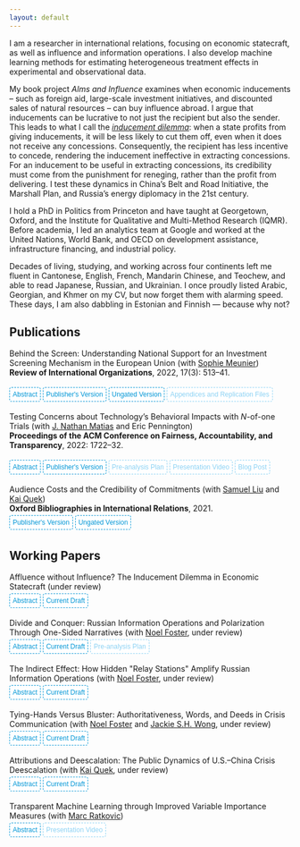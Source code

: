 ```yaml
---
layout: default
---
```


<script>
function myFunction(divId) {
  var x = document.getElementById(divId);
  if (x.style.display === "none") {
    x.style.display = "block";
  } else {
    x.style.display = "none";
  }
}
</script>


<style>
.button {
    transition-duration: 0.2s;
    border-radius: 4px;
    background-color: white;
    border: 1px dashed #0096D6;
    color:  #0096D6;
    font-size: 12px;
    margin: 4px auto;
    cursor: pointer;
    padding: 5px;
    font-family: "Fira Sans", sans-serif;
}
	
.button:hover {
  background-color: #0096D6; 
  color: white;
}

.button1 {
    transition-duration: 0.2s;
    border-radius: 4px;
    background-color: white;
    border: 1px dashed #8CD2F4;
    color: #8CD2F4;
    font-size: 12px;
    margin: 4px auto;
    cursor: pointer;
    padding: 5px;
    font-family: "Fira Sans", sans-serif;
}
	
.button1:hover {
  background-color: #8CD2F4; 
  color: white;
}
	
ol li::marker {
    color: #8CD2F4;
}
	
ol li {
    padding-left: 8px;
    padding-bottom: 1.25em;
}

</style>


I am a researcher in international relations, focusing on economic statecraft, as well as influence and information operations. I also develop machine learning methods for estimating heterogeneous treatment effects in experimental and observational data.

My book project <i>Alms and Influence</i> examines when economic inducements – such as foreign aid, large-scale investment initiatives, and discounted sales of natural resources – can buy influence abroad. I argue that inducements can be lucrative to not just the recipient but also the sender. This leads to what I call the <a href="https://ssrn.com/abstract=4789560" target="_blank"><i>inducement dilemma</i></a>: when a state profits from giving inducements, it will be less likely to cut them off, even when it does not receive any concessions. Consequently, the recipient has less incentive to concede, rendering the inducement ineffective in extracting concessions. For an inducement to be useful in extracting concessions, its credibility must come from the punishment for reneging, rather than the profit from delivering. I test these dynamics in China’s Belt and Road Initiative, the Marshall Plan, and Russia’s energy diplomacy in the 21st century. 

I hold a PhD in Politics from Princeton and have taught at Georgetown, Oxford, and the Institute for Qualitative and Multi-Method Research (IQMR). Before academia, I led an analytics team at Google and worked at the United Nations, World Bank, and OECD on development assistance, infrastructure financing, and industrial policy. 

Decades of living, studying, and working across four continents left me fluent in Cantonese, English, French, Mandarin Chinese, and Teochew, and able to read Japanese, Russian, and Ukrainian. I once proudly listed Arabic, Georgian, and Khmer on my CV, but now forget them with alarming speed. These days, I am also dabbling in Estonian and Finnish — because why not?

## Publications

<p>
Behind the Screen: Understanding National Support for an Investment Screening Mechanism in the European Union 
  (with <a href="https://smeunier.scholar.princeton.edu/" target="_blank">Sophie Meunier</a>) <br>
  <b>Review of International Organizations</b>, 2022, 17(3): 513–41. <br>

<button onclick="myFunction('absBehindTheScreen')" class="button">Abstract</button>
<button onclick=" window.open('https://doi.org/10.1007/s11558-021-09436-y','_blank')" class="button">Publisher's Version</button> 
<button onclick=" window.open('https://drive.google.com/file/d/1D1cglmckeIBIdDSVDy9doMceS94xTsIH/view?usp=sharing','_blank')" class="button">Ungated Version</button> 
<button onclick=" window.open('https://static-content.springer.com/esm/art%3A10.1007%2Fs11558-021-09436-y/MediaObjects/11558_2021_9436_MOESM1_ESM.zip','_blank')" class="button1">Appendices and Replication Files</button> 

<div id='absBehindTheScreen' style="display: none;">
  <blockquote>What determines national preferences for institutionalizing FDI screening? Over the past decade, advanced economies worldwide have tightened their national investment screening mechanisms (ISMs) for foreign direct investment (FDI). In March 2019, the European Union (EU) adopted its first common FDI screening framework. Based on extensive interviews with high-level EU and country officials involved in the negotiation process, and using a unique measure of national support for the EU-wide ISM created through the first-ever elite survey on this subject matter, we find that countries with higher technological levels were more supportive of FDI screening due to concerns over unreciprocated technological transfer. We also find sector-dependent effects of Chinese FDI on country-level support for FDI screening: Countries with high levels of Chinese FDI in strategic sectors are more likely to support the EU ISM, while those with high levels of Chinese investment in low-tech sectors tend to oppose screening. Our overall findings suggest that EU investment screening, and national-level screening in general, might become more restrictive in the future, especially in light of the COVID-19 pandemic.</blockquote>
</div>
</p>


<p>
Testing Concerns about Technology’s Behavioral Impacts with <i>N</i>-of-one Trials
  (with <a href="https://natematias.com/" target="_blank">J. Nathan Matias</a> and Eric Pennington) <br>
  <b>Proceedings of the ACM Conference on Fairness, Accountability, and Transparency</b>, 2022: 1722–32. <br>

<button onclick="myFunction('absNof1')" class="button">Abstract</button>
<button onclick=" window.open('https://doi.org/10.1145/3531146.3533227','_blank')" class="button">Publisher's Version</button> 
<button onclick=" window.open('https://osf.io/tn6x4/','_blank')" class="button1">Pre-analysis Plan</button> 
<button onclick=" window.open('https://youtu.be/8VQ0Kd6T7_M','_blank')" class="button1">Presentation Video</button> 
<button onclick=" window.open('https://citizensandtech.org/conjecture/','_blank')" class="button1">Blog Post</button> 

<div id='absNof1' style="display: none;">
  <blockquote>As public trust in technology companies has declined, people are questioning the effects of digital technologies in their lives. In this context, many evidence-free claims from corporations and tech critics are widely circulated. How can members of the public make evidence-based decisions about digital technology in their lives? In clinical fields, N -of-one trials enable participant-investigators to make personalized causal discoveries about managing health, improving fitness, and improving their education. Similar methods could help community scientists understand and manage how they use digital technologies. In this paper, we introduce Conjecture, a system for coordinating <i>N</i>-of-one trials that can guide personal decisions about technology use and contribute to science. We describe <i>N</i>-of-one trials as a design challenge and present the design of the Conjecture system. We evaluate the system with a field experiment that tests folk theories about the influence of colorful screens on alleged phone addiction. We present findings on the design of <i>N</i>-of-one-trial systems based on submitted data, interviews, and surveys with 14 participants. Taken together, this paper introduces <i>N</i>-of-one trials as a fruitful direction for computer scientists designing industry-independent systems for evidence-based technology governance and accountability.</blockquote>
</div>
</p>


<p>
Audience Costs and the Credibility of Commitments
  (with <a href="https://government.cornell.edu/samuel-liu" target="_blank">Samuel Liu</a> and <a href="https://ppaweb.hku.hk/f/quek" target="_blank">Kai Quek</a>) <br>
  <b>Oxford Bibliographies in International Relations</b>, 2021. <br>
<button onclick=" window.open('https://doi.org/10.1093/OBO/9780199743292-0305','_blank')" class="button">Publisher's Version</button> 
<button onclick=" window.open('https://drive.google.com/file/d/1ZgHzi3WzaTvgAR8hL_SZbdMR07AlNxUS/view?usp=sharing','_blank')" class="button">Ungated Version</button> 
</p>


## Working Papers

<p>
Affluence without Influence? The Inducement Dilemma in Economic Statecraft (under review)
<br>
<button onclick="myFunction('absAffluence')" class="button">Abstract</button>
<button onclick=" window.open('https://ssrn.com/abstract=4789560','_blank')" class="button">Current Draft</button> 

<div id='absAffluence' style="display: none;">
  <blockquote>When can economic inducements——such as foreign aid, investment, and especially large-scale development initiatives——buy influence abroad? Countries often use financial favors to induce foreign policy concessions from other countries. The effectiveness of such inducements hinges on whether the sender can credibly threaten to halt or withdraw the inducements when the target does not concede. I examine a substantial set of development initiatives that are lucrative not just for the target but also for the sender. I argue that when the sender profits from  the inducement it gives, it will not cut off the inducement, even if the target does not concede. I test this <i>inducement dilemma</i> in China’s Belt and Road Initiative (BRI). Using over 200 elite interviews, official documents published by the Chinese government, and original datasets on China’s overseas project contracts, I show that Beijing’s dual goals of the BRI are to (1) tackle  domestic economic and environmental problems by encouraging Chinese companies to implement infrastructure projects and invest abroad, and (2) gain international acceptance of China’s  development and governance models. Consistent with my argument, the profit motive undercuts the foreign policy goal. These infrastructure projects promote international support for  China’s governance and development models only when these projects do not serve China’s economic motive of promoting outward direct investment. </blockquote>
</div>
</p>



<p>
Divide and Conquer: Russian Information Operations and Polarization Through One-Sided Narratives (with <a href="https://www.noelfoster.com/" target="_blank">Noel Foster</a>, under review)
<br>
<button onclick="myFunction('absPolarization')" class="button">Abstract</button>
<button onclick=" window.open('https://papers.ssrn.com/sol3/papers.cfm?abstract_id=4122667','_blank')" class="button">Current Draft</button> 
<button onclick=" window.open('https://osf.io/b56md/','_blank')" class="button1">Pre-analysis Plan</button> 

<div id='absPolarization' style="display: none;">
  <blockquote>Growing ideological polarization now threatens democracies worldwide. This article addresses the inconclusive findings in political science regarding the role of counterattitudinal information in fueling such polarization. We argue that exposure to factual information embedded in one-sided narratives triggers reactance among those perceiving it as counterattitudinal, leading to backfiring, while simultaneously inducing confirmation bias among those who align with the information, hardening pre-existing beliefs. These two psychological phenomena combined lead to heightened polarization. We test our arguments using original, pre-registered survey experiments based on Russian information operations in Estonia, a NATO frontline state and prominent Kremlin target. Consistent with our theory, we find that one-sided factual content on Soviet legacy and migration polarizes voters along ethnolinguistic and pre-existing ideological cleavages. These findings advance scholarly understanding of the sources of ideological polarization and effects of information operations, particularly in the context of malign foreign influences. </blockquote>
</div>
</p>



<p>
The Indirect Effect: How Hidden "Relay Stations" Amplify Russian Information Operations (with <a href="https://www.noelfoster.com/" target="_blank">Noel Foster</a>, under review)
<br>
<button onclick="myFunction('absRelayStation')" class="button">Abstract</button>
<button onclick=" window.open('https://papers.ssrn.com/sol3/papers.cfm?abstract_id=4955091','_blank')" class="button">Current Draft</button> 

<div id='absRelayStation' style="display: none;">
  <blockquote>Why do states like Russia invest heavily in foreign-facing media with small audiences? We argue that these states spread information operations through "relay stations"-credible, independent local media in the target country-enabling indirect consumption by audiences. Relay stations work via two mechanisms: direct citations and appropriation of content from information operations. Focusing on Taiwan's coverage of Russia's invasion of Ukraine, we find that journalists rarely attribute negative connotations to Russian state-sponsored outlets and instead incorporate Russian content into reporting. Using an original multilingual dictionary and argument similarity measure, we analyzed 17,258 news articles, finding systematic evidence that reputable, major news outlets in Taiwan cited Russian government-sponsored sources and echoed Russian narratives. This indirect spread of information operations through relay stations suggests that prior research may have underestimated exposure to such operations, making countermeasures more difficult than previously anticipated.</blockquote>
</div>
</p>



<p>
Tying-Hands Versus Bluster: Authoritativeness, Words, and Deeds in Crisis Communication (with <a href="https://www.noelfoster.com/" target="_blank">Noel Foster</a> and <a href="https://siuheiwo.github.io/" target="_blank">Jackie S.H. Wong</a>, under review)
<br>
<button onclick="myFunction('absMultipleChannel')" class="button">Abstract</button>
<button onclick=" window.open('https://papers.ssrn.com/sol3/papers.cfm?abstract_id=4970055','_blank')" class="button">Current Draft</button> 

<div id='absMultipleChannel' style="display: none;">
  <blockquote>When do public statements reveal a state's true intentions? While much of the international relations literature argues that states issue public threats during crises to tie their own hands, recent research suggests that public signals are often noisier than private ones and states bluster to de-escalate. We contend that a state can simultaneously tie its own hands and bluster during a crisis, albeit through communication channels of different authoritativeness. Less authoritative channels offer plausible deniability, making bluster more likely, whereas states are more inclined to tie their hands through more authoritative channels. Examining China's public threats to Taiwan in 3,635 newspaper articles from 2016–2022, we find systematic evidence supporting our argument. We show that only military threats published in <i>People’s Daily</i> — the most authoritative newspaper of the Chinese Communist Party — forecast incursions by the People’s Liberation Army into Taiwan’s air defense identification zone. In contrast, threats published in less authoritative outlets like the <i>Global Times</i> do not. Our findings reconcile the seemingly contradictory mechanisms of tying hands and bluster, and offer implications for crisis de-escalation.</blockquote>
</div>
</p>


<p>
Attributions and Deescalation: The Public Dynamics of U.S.–China Crisis Deescalation (with <a href="https://ppaweb.hku.hk/f/quek" target="_blank">Kai Quek</a>, under review)
<br>
<button onclick="myFunction('absAccident')" class="button">Abstract</button>
<button onclick=" window.open('https://ssrn.com/abstract=4894404','_blank')" class="button">Current Draft</button> 
<div id='absAccident' style="display: none;">
  <blockquote>Policymakers and scholars alike have expressed grave concerns over the risks of an inadvertent crisis between the United States and China. What could be done to deescalate such a crisis and reduce the risk of war? Direct theoretical and empirical guidance on this question is scarce. Existing literature suggests that publics in both countries are nationalistic and reward confrontation and displays of strength. We challenge this conclusion and argue that handling a crisis with restraint through responsibility sharing can facilitate deescalation. First, we construct an interactive theory of crisis deescalation based on (1) attribution, where one side can send a public signal to attribute blame for the crisis to self, to other, or to neither parties; and (2) response, where the other side can either accept or reject the attribution. Then, we design parallel and interactive survey experiments in the United States and China to map our theory to real-world empirics. We find that blaming neither parties by attributing the crisis as an accident received the strongest approval from both American and Chinese citizens, especially when the other side cooperates in accepting the attribution. Our findings illuminate the public feasibilities of different policy pathways of deescalating an inadvertent crisis and reducing the risk of war. </blockquote>
</div>
</p>



<p>
Transparent Machine Learning through Improved Variable Importance Measures (with <a href="https://scholar.princeton.edu/ratkovic/home" target="_blank">Marc Ratkovic</a>)
<br>
<button onclick="myFunction('absVIM')" class="button">Abstract</button>
<button onclick=" window.open('https://youtu.be/44u5qYwUL-U','_blank')" class="button1">Presentation Video</button> 

<div id='absVIM' style="display: none;">
  <blockquote>Boosting and random forests are among the best off-the-shelf prediction tools. These methods offer a variable importance measure (VIM), which is a cumulative measure of the improvement in accuracy over the algorithm.  We show existing variable importance measures, as implemented, are biased, returning positive scores on irrelevant variables.  Intuitively, if a variable is irrelevant but correlates with a relevant variable, this correlation may lead to an improvement in performance may be misattributed to the irrelevant variable.   We introduce a method that removes this bias.  The method works by separating each predictor into a component explained by other predictors (a "predicted variable"), and a component not (a "partialed out variable").  We assess variable importance only through any improvement attributable to the latter.  We prove the method returns a valid VIM, meaning it is mean-zero  and asymptotically normal for irrelevant variables.  Simulation evidence and applications to UCI data suggest the method also performs favorably relative to several existing machine learning methods in terms of predictive accuracy.</blockquote>
</div>
</p>
